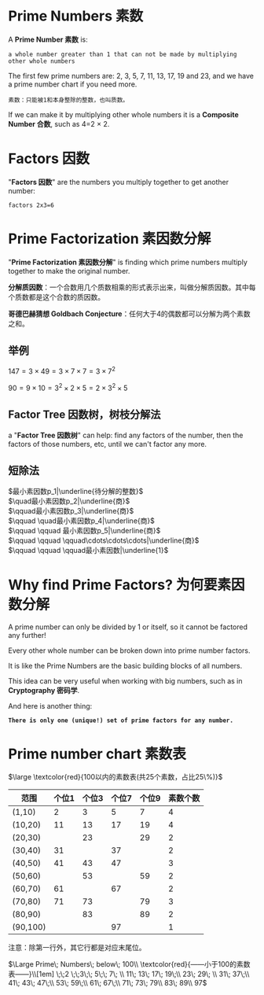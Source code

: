 # Prime Numbers 素数

A **Prime Number 素数** is:

    a whole number greater than 1 that can not be made by multiplying other whole numbers

The first few prime numbers are: 2, 3, 5, 7, 11, 13, 17, 19 and 23, and we have a prime number chart if you need more.

    素数：只能被1和本身整除的整数，也叫质数。

If we can make it by multiplying other whole numbers it is a **Composite Number 合数**, such as 4=2 $\times$ 2.

# Factors 因数

"**Factors 因数**" are the numbers you multiply together to get another number:

    factors 2x3=6

# Prime Factorization 素因数分解

"**Prime Factorization 素因数分解**" is finding which prime numbers multiply together to make the original number.

**分解质因数**：一个合数用几个质数相乘的形式表示出来，叫做分解质因数。其中每个质数都是这个合数的质因数。

**哥德巴赫猜想 Goldbach Conjecture**：任何大于4的偶数都可以分解为两个素数之和。

## 举例

$147 = 3 \times 49= 3\times 7\times 7 = 3\times 7^2$

$90 = 9 \times 10 = 3^2 \times 2\times 5=2\times 3^2 \times 5$

## Factor Tree 因数树，树枝分解法

a "**Factor Tree 因数树**" can help: find any factors of the number, then the factors of those numbers, etc, until we can't factor any more.



## 短除法

$最小素因数p_1|\underline{待分解的整数}$  
$\quad最小素因数p_2|\underline{商}$  
$\qquad最小素因数p_3|\underline{商}$  
$\qquad \quad最小素因数p_4|\underline{商}$  
$\qquad \qquad 最小素因数p_5|\underline{商}$  
$\qquad \qquad \qquad\cdots\cdots\cdots|\underline{商}$  
$\qquad \qquad \qquad最小素因数|\underline{1}$  

# Why find Prime Factors? 为何要素因数分解

A prime number can only be divided by 1 or itself, so it cannot be factored any further!

Every other whole number can be broken down into prime number factors.

It is like the Prime Numbers are the basic building blocks of all numbers.

This idea can be very useful when working with big numbers, such as in **Cryptography 密码学**.

And here is another thing:

**`There is only one (unique!) set of prime factors for any number.`**

# Prime number chart 素数表

$\large \textcolor{red}{100以内的素数表(共25个素数，占比25\%)}$

|范围|个位1|个位3|个位7|个位9|素数个数|
|---|---|---|---|---|---|
|(1,10)|2|3|5|7|4|
|(10,20)|11|13|17|19|4|
|(20,30)||23||29|2|
|(30,40)|31||37||2|
|(40,50)|41|43|47||3|
|(50,60)||53||59|2|
|(60,70)|61||67||2|
|(70,80)|71|73||79|3|
|(80,90)||83||89|2|
|(90,100)|||97||1|

注意：除第一行外，其它行都是对应末尾位。

$\Large Prime\; Numbers\; below\; 100\\ \textcolor{red}{——小于100的素数表——}\\[1em]
 \;\;2 \;\;3\;\; 5\;\; 7\; \\
 11\; 13\; 17\; 19\;\\ 
 23\; 29\; \\
 31\; 37\;\\
 41\; 43\; 47\;\\ 
 53\; 59\;\\ 
 61\; 67\;\\ 
 71\; 73\; 79\\ 
 83\; 89\\ 
 97$

